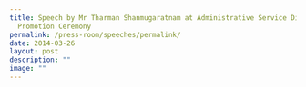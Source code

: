 ```yaml
---
title: Speech by Mr Tharman Shanmugaratnam at Administrative Service Dinner and
  Promotion Ceremony
permalink: /press-room/speeches/permalink/
date: 2014-03-26
layout: post
description: ""
image: ""
---
```

